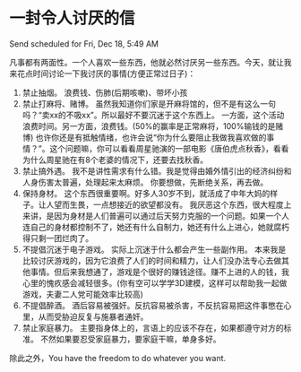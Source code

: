 # 一封令人讨厌的信

Send scheduled for Fri, Dec 18, 5:49 AM



凡事都有两面性。一个人喜欢一些东西，他就必然讨厌另一些东西。今天，就让我来花点时间讨论一下我讨厌的事情\(方便正常过日子\)：

1. 禁止抽烟。 浪费钱、伤肺\(后期咳嗽\)、带坏小孩
2. 禁止打麻将、赌博。 虽然我知道你们家是开麻将馆的，但不是有这么一句吗？“卖xx的不吸xx”。所以最好不要沉迷于这个东西上。 一方面，这个活动浪费时间。另一方面，浪费钱。\(50%的赢率是正常麻将，100%输钱的是赌博\) 也许你还是有抵触情绪，也许会说“你为什么要阻止我做我喜欢做的事情？”。这个问题嘛，你可以看看周星驰演的一部电影《唐伯虎点秋香》，看看为什么周星驰在有8个老婆的情况下，还要去找秋香。
3. 禁止搞外遇。 我不是讲性需求有什么错。我是觉得由婚外情引出的经济纠纷和人身伤害太普遍，处理起来太麻烦。 你要想做，先断绝关系，再去做。
4. 保持身材。 这个东西很重要啊。好多人30岁不到，就活成了中年大妈的样子。让人望而生畏，一点想接近的欲望都没有。 我厌恶这个东西，很大程度上来讲，是因为身材是人们普遍可以通过后天努力克服的一个问题。如果一个人连自己的身材都控制不了，她还有什么自制力，她还有什么上进心，她就腐朽得只剩一团烂肉了。
5. 不提倡沉迷于电子游戏。 实际上沉迷于什么都会产生一些副作用。 本来我是比较讨厌游戏的，因为它浪费了人们的时间和精力，让人们没办法专心去做其他事情。但后来我想通了，游戏是个很好的赚钱途径。赚不上进的人的钱，我心里的愧疚感会减轻很多。\(你有空可以学学3D建模，这样可以帮助我一起做游戏，夫妻二人党可能效率比较高\)
6. 不提倡醉酒。 酒后容易被强奸。反抗容易被杀害，不反抗容易把这件事憋在心里，从而受胁迫反复与施暴者通奸。
7. 禁止家庭暴力。 主要指身体上的，言语上的应该不存在，如果都遵守对方的标准。 不然如果要忍受家庭暴力，要家庭干嘛，单身多好。

除此之外，You have the freedom to do whatever you want.

